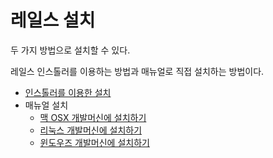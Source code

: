 # 레일스 설치

두 가지 방법으로 설치할 수 있다.

레일스 인스톨러를 이용하는 방법과 매뉴얼로 직접 설치하는 방법이다.

* [인스톨러를 이용한 설치](/contents/rails/using_installer.md)
* 매뉴얼 설치
  * [맥 OSX 개발머신에 설치하기](/contents/rails/mac_install.html)
  * [리눅스 개발머신에 설치하기](/contents/rails/linux_install.html)
  * [윈도우즈 개발머신에 설치하기](/contents/rails/windows_install.html)
